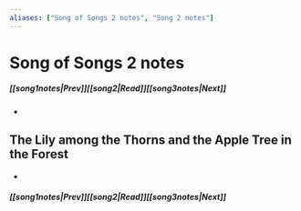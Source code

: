 ```yaml
---
aliases: ["Song of Songs 2 notes", "Song 2 notes"]
---
```

# Song of Songs 2 notes
##### <span class=arrow-left></span>[[song1notes|Prev]]<span class=navigation-separator></span>[[song2|Read]]<span class=navigation-separator></span>[[song3notes|Next]]<span class=arrow-right></span>
- 
## The Lily among the Thorns and the Apple Tree in the Forest
- 
##### <span class=arrow-left></span>[[song1notes|Prev]]<span class=navigation-separator></span>[[song2|Read]]<span class=navigation-separator></span>[[song3notes|Next]]<span class=arrow-right></span>